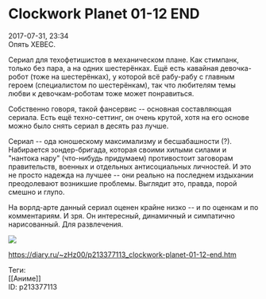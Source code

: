 Clockwork Planet 01-12 END
===========================

   
 2017-07-31, 23:34   
  Опять XEBEC.   
   
 Сериал для техофетишистов в механическом плане. Как стимпанк, только без пара, а на одних шестерёнках. Ещё есть кавайная девочка-робот (тоже на шестерёнках), у которой всё рабу-рабу с главным героем (специалистом по шестерёнкам), так что любителям темы любви к девочкам-роботам тоже может понравиться.   
   
 Собственно говоря, такой фансервис -- основная составляющая сериала. Есть ещё техно-сеттинг, он очень крутой, хотя на его основе можно было снять сериал в десять раз лучше.   
   
 Сериал -- ода юношескому максимализму и бесшабашности (?). Набирается зондер-бригада, которая своими хилыми силами и "нантока нару" (что-нибудь придумаем) противостоит заговорам правительств, военных и отдельных антисоциальных личностей. И это не просто надежда на лучшее -- они реально на последнем издыхании преодолевают возникшие проблемы. Выглядит это, правда, порой смешно и глупо.   
   
 На ворлд-арте данный сериал оценен крайне низко -- и по оценкам и по комментариям. И зря. Он интересный, динамичный и симпатично нарисованный. Для развлечения.   
   
   [![](https://i.imgur.com/BS2FTaFl.jpg)](https://i.imgur.com/BS2FTaF.jpg)     
    
 <https://diary.ru/~zHz00/p213377113_clockwork-planet-01-12-end.htm>   
   
 Теги:   
 [[Аниме]]   
 ID: p213377113